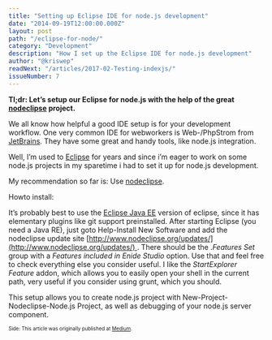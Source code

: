 ```yaml
---
title: "Setting up Eclipse IDE for node.js development"
date: "2014-09-19T12:00:00.000Z"
layout: post
path: "/eclipse-for-node/"
category: "Development"
description: "How I set up the Eclipse IDE for node.js development"
author: "@kriswep"
readNext: "/articles/2017-02-Testing-indexjs/"
issueNumber: 7
---
```


**Tl;dr: Let’s setup our Eclipse for node.js with the help of the great [nodeclipse](http://www.nodeclipse.org/) project.**

We all know how helpful a good IDE setup is for your development workflow. One very common IDE for webworkers is Web-/PhpStrom from [JetBrains](http://www.jetbrains.com/). They have some great and handy tools, like node.js integration.

Well, I’m used to [Eclipse](https://www.eclipse.org/home/index.php) for years and since i’m eager to work on some node.js projects in my sparetime i had to set it up for node.js development.

My recommendation so far is: Use [nodeclipse](http://www.nodeclipse.org/).

Howto install:

It’s probably best to use the [Eclipse Java EE](https://www.eclipse.org/downloads/packages/eclipse-ide-java-ee-developers/lunar) version of eclipse, since it has elementary plugins like git support preinstalled. After starting Eclipse (you need a Java RE), just goto Help-Install New Software and add the nodeclipse update site [http://www.nodeclipse.org/updates/](http://www.nodeclipse.org/updates/) . There should be the ._Features Set_ group with a _Features included in Enide Studio_ option. Use that and feel free to check everything else you consider useful. I like the _StartExplorer Feature_ addon, which allows you to easily open your shell in the current path, very useful if you consider using grunt, which you should.

This setup allows you to create node.js project with New-Project-Nodeclipse-Node.js Project, as well as debugging of your node.js server component.

<sub><sup>Side: This article was originally published at [Medium](https://medium.com/@kriswep/setting-up-eclipse-ide-for-node-js-development-aa6cea19f94).</sup></sub>
